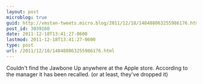 ```yaml
---
layout: post
microblog: true
guid: http://vmstan-tweets.micro.blog/2011/12/18/148488063255986176.html
post_id: 3039160
date: 2011-12-18T13:41:27-0600
lastmod: 2011-12-18T13:41:27-0600
type: post
url: /2011/12/18/148488063255986176.html
---
```

Couldn't find the Jawbone Up anywhere at the Apple store. According to the manager it has been recalled. (or at least, they've dropped it)
